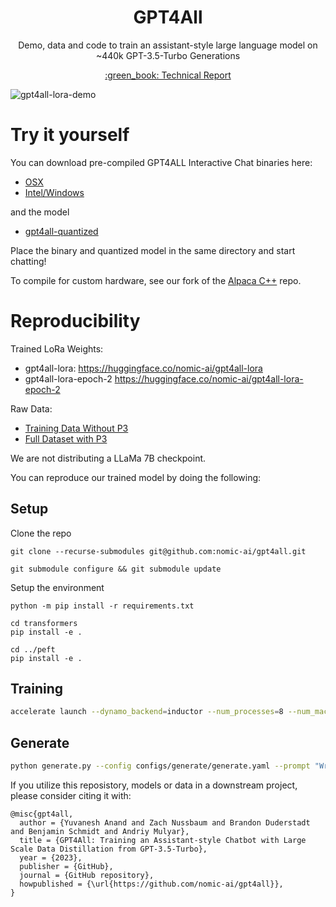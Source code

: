 <h1 align="center">GPT4All</h1>
<p align="center">Demo, data and code to train an assistant-style large language model on ~440k GPT-3.5-Turbo Generations</p>

<p align="center">
<a href="https://s3.amazonaws.com/static.nomic.ai/gpt4all/2023_GPT4All_Technical_Report.pdf">:green_book: Technical Report</a>
</p>



![gpt4all-lora-demo](https://user-images.githubusercontent.com/13879686/228352356-de66ca7a-df70-474e-b929-2e3656165051.gif)


# Try it yourself
You can download pre-compiled GPT4ALL Interactive Chat binaries here:
- [OSX](https://s3.amazonaws.com/static.nomic.ai/gpt4all/models/gpt4all-lora-quantized-OSX-m1)
- [Intel/Windows]()

and the model
- [gpt4all-quantized](https://s3.amazonaws.com/static.nomic.ai/gpt4all/models/gpt4all-lora-quantized.bin)

Place the binary and quantized model in the same directory and start chatting!

To compile for custom hardware, see our fork of the [Alpaca C++](https://github.com/zanussbaum/gpt4all.cpp) repo.


# Reproducibility

Trained LoRa Weights:
- gpt4all-lora:  https://huggingface.co/nomic-ai/gpt4all-lora
- gpt4all-lora-epoch-2 https://huggingface.co/nomic-ai/gpt4all-lora-epoch-2

Raw Data:
- [Training Data Without P3](https://s3.amazonaws.com/static.nomic.ai/gpt4all/2022_03_27/gpt4all_curated_data_without_p3_2022_03_27.tar.gz)
- [Full Dataset with P3](https://s3.amazonaws.com/static.nomic.ai/gpt4all/2022_03_27/gpt4all_curated_data_full_2022_03_27.tar.gz)

We are not distributing a LLaMa 7B checkpoint.

You can reproduce our trained model by doing the following:

## Setup

Clone the repo

`git clone --recurse-submodules git@github.com:nomic-ai/gpt4all.git`

`git submodule configure && git submodule update`

Setup the environment

```
python -m pip install -r requirements.txt

cd transformers
pip install -e . 

cd ../peft
pip install -e .
```

## Training

```bash
accelerate launch --dynamo_backend=inductor --num_processes=8 --num_machines=1 --machine_rank=0 --deepspeed_multinode_launcher standard --mixed_precision=bf16  --use_deepspeed --deepspeed_config_file=configs/deepspeed/ds_config.json train.py --config configs/train/finetune-7b.yaml
```

## Generate

```bash
python generate.py --config configs/generate/generate.yaml --prompt "Write a script to reverse a string in Python
```



If you utilize this reposistory, models or data in a downstream project, please consider citing it with:
```
@misc{gpt4all,
  author = {Yuvanesh Anand and Zach Nussbaum and Brandon Duderstadt and Benjamin Schmidt and Andriy Mulyar},
  title = {GPT4All: Training an Assistant-style Chatbot with Large Scale Data Distillation from GPT-3.5-Turbo},
  year = {2023},
  publisher = {GitHub},
  journal = {GitHub repository},
  howpublished = {\url{https://github.com/nomic-ai/gpt4all}},
}
```


